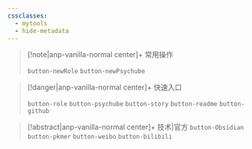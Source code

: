```yaml
---
cssclasses:
  - mytools
  - hide-metadata
---
```

> [!note|anp-vanilla-normal center]+ 常用操作
> 
> `button-newRole` `button-newPsychube`

> [!danger|anp-vanilla-normal center]+ 快速入口
> 
> `button-role` `button-psychube` `button-story` `button-readme` `button-github`

> [!abstract|anp-vanilla-normal center]+ 技术|官方
> `button-Obsidian` `button-pkmer` `button-weibo` `button-bilibili`
